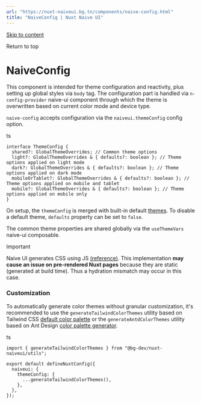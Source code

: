 ```yaml
---
url: "https://nuxt-naiveui.bg.tn/components/naive-config.html"
title: "NaiveConfig | Nuxt Naive UI"
---
```


[Skip to content](https://nuxt-naiveui.bg.tn/components/naive-config.html#VPContent)

Return to top

# NaiveConfig [​](https://nuxt-naiveui.bg.tn/components/naive-config.html\#naiveconfig)

This component is intended for theme configuration and reactivity, plus setting up global styles via `body` tag. The configuration part is handled via `n-config-provider` naive-ui component through which the theme is overwritten based on current color mode and device type.

`naive-config` accepts configuration via the `naiveui.themeConfig` config option.

ts

```
interface ThemeConfig {
  shared?: GlobalThemeOverrides; // Common theme options
  light?: GlobalThemeOverrides & { defaults?: boolean }; // Theme options applied on light mode
  dark?: GlobalThemeOverrides & { defaults?: boolean }; // Theme options applied on dark mode
  mobileOrTablet?: GlobalThemeOverrides & { defaults?: boolean }; // Theme options applied on mobile and tablet
  mobile?: GlobalThemeOverrides & { defaults?: boolean }; // Theme options applied on mobile only
}
```

On setup, the `themeConfig` is merged with built-in default [themes](https://github.com/becem-gharbi/nuxt-naiveui/tree/main/src/runtime/themes). To disable a default theme, `defaults` property can be set to `false`.

The common theme properties are shared globally via the `useThemeVars` naive-ui composable.

Important

Naive UI generates CSS using JS [(reference)](https://www.npmjs.com/package/css-render). This implementation **may cause an issue on pre-rendered Nuxt pages** because they are static (generated at build time). Thus a hydration mismatch may occur in this case.

### Customization [​](https://nuxt-naiveui.bg.tn/components/naive-config.html\#customization)

To automatically generate color themes without granular customization, it's recommended to use the `generateTailwindColorThemes` utility based on Tailwind CSS [default color palette](https://tailwindcss.com/docs/customizing-colors) or the `generateAntdColorThemes` utility based on Ant Design [color palette generator](https://ant.design/docs/spec/colors#palette-generation-tool).

ts

```
import { generateTailwindColorThemes } from "@bg-dev/nuxt-naiveui/utils";

export default defineNuxtConfig({
  naiveui: {
    themeConfig: {
      ...generateTailwindColorThemes(),
    },
  },
});
```